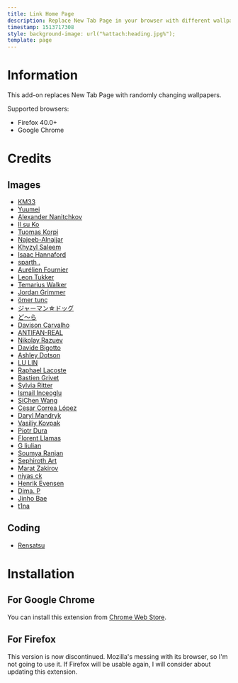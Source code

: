```yaml
---
title: Link Home Page
description: Replace New Tab Page in your browser with different wallpapers
timestamp: 1513717308
style: background-image: url("%attach:heading.jpg%");
template: page
---
```

# Information
This add-on replaces New Tab Page with randomly changing wallpapers.

Supported browsers:

* Firefox 40.0+
* Google Chrome

# Credits
## Images

* [KM33](https://km33.deviantart.com)
* [Yuumei](https://yuumei.deviantart.com)
* [Alexander Nanitchkov](https://www.artstation.com/artist/artofinca)
* [Il su Ko](https://www.artstation.com/artist/spkkis)
* [Tuomas Korpi](https://www.artstation.com/artist/korpi)
* [Najeeb-Alnajjar](https://najeeb-alnajjar.deviantart.com/)
* [Khyzyl Saleem](https://www.artstation.com/artist/khyzylsaleem)
* [Isaac Hannaford](https://www.artstation.com/artist/spaceshipguru)
* [sparth .](https://www.artstation.com/artist/sparth)
* [Aurélien Fournier](https://www.artstation.com/artist/orelf)
* [Leon Tukker](https://www.artstation.com/artist/leontukker)
* [Temarius Walker](https://www.artstation.com/artist/walkerxhikari)
* [Jordan Grimmer](https://www.artstation.com/artist/jordangrimmer)
* [ömer tunç](https://www.artstation.com/artist/mertun)
* [ジャーマン☆ドッグ](http://www.pixiv.net/member.php?id=843445)
* [ど〜ら](http://www.pixiv.net/member.php?id=974003)
* [Davison Carvalho](https://www.artstation.com/artist/weeneeds)
* [ANTIFAN-REAL](https://antifan-real.deviantart.com)
* [Nikolay Razuev](https://www.artstation.com/artist/koly)
* [Davide Bigotto](https://www.artstation.com/artist/gneur)
* [Ashley Dotson](https://www.artstation.com/artist/ashleydotson)
* [LU LIN](https://www.artstation.com/artist/lulinart)
* [Raphael Lacoste](https://www.artstation.com/artist/raphael-lacoste)
* [Bastien Grivet](https://www.artstation.com/artist/grivetart)
* [Sylvia Ritter](https://www.artstation.com/artist/sylviaritter)
* [Ismail Inceoglu](https://www.artstation.com/artist/seventeenth)
* [SiChen Wang](https://www.artstation.com/artist/milkboy)
* [Cesar Correa López](https://www.artstation.com/artist/cesarcorrealopez)
* [Daryl Mandryk](https://www.artstation.com/artist/mandryk)
* [Vasiliy Kovpak](https://www.artstation.com/artist/vasiliykovpak)
* [Piotr Dura](https://www.artstation.com/artist/threedee)
* [Florent Llamas](https://www.artstation.com/artist/llamas)
* [G liulian](https://www.artstation.com/gliulian)
* [Soumya Ranjan](https://www.artstation.com/soumyadesign)
* [Sephiroth Art](https://www.artstation.com/sephirothart)
* [Marat Zakirov](https://www.artstation.com/moratmorat)
* [niyas ck](https://www.artstation.com/niyas)
* [Henrik Evensen](https://www.artstation.com/selvestehe)
* [Dima. P](https://www.artstation.com/perts)
* [Jinho Bae](https://www.artstation.com/jinhobae)
* [t1na](https://t1na.deviantart.com)

## Coding

* [Rensatsu](https://github.com/rensatsu)


# Installation

## For Google Chrome
You can install this extension from [Chrome Web Store](https://chrome.google.com/webstore/detail/link-home-page/gcmoighfngkbamcclibkopgljgamjfki).

## For Firefox
This version is now discontinued. Mozilla's messing with its browser, so I'm not going to use it. If Firefox will be usable again, I will consider about updating this extension.
